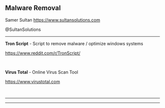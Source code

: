 ## Malware Removal

Samer Sultan
https://www.sultansolutions.com

@SultanSolutions

---


**Tron Script** - Script to remove malware / optimize windows systems

https://www.reddit.com/r/TronScript/

&nbsp;
&nbsp;

**Virus Total** - Online Virus Scan Tool

https://www.virustotal.com

&nbsp;
&nbsp;

---
---

